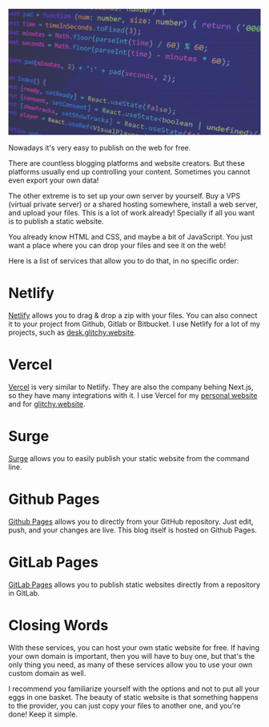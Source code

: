 <!--
.. title: Free Static Web Hosts for Frontend Developers
.. slug: free-static-web-hosts-for-frontend-developers
.. date: 2022-01-15 15:30:31 UTC+06:00
.. tags: tutorials, html, css, javascript, tips
.. category:
.. link:
.. description:
.. type: text
-->

![F-Droid](/static-website-code.jpg)

Nowadays it's very easy to publish on the web for free.

There are countless blogging platforms and website creators. But these platforms usually end up controlling your content. Sometimes you cannot even export your own data!

The other extreme is to set up your own server by yourself. Buy a VPS (virtual private server) or a shared hosting somewhere, install a web server, and upload your files. This is a lot of work already! Specially if all you want is to publish a static website.

You already know HTML and CSS, and maybe a bit of JavaScript. You just want a place where you can drop your files and see it on the web!

Here is a list of services that allow you to do that, in no specific order:

# Netlify

[Netlify](https://www.netlify.com/) allows you to drag & drop a zip with your files. You can also connect it to your project from Github, Gitlab or Bitbucket. I use Netlify for a lot of my projects, such as [desk.glitchy.website](https://desk.glitchy.website).

# Vercel

[Vercel](https://vercel.com/new) is very similar to Netlify. They are also the company behing Next.js, so they have many integrations with it. I use Vercel for my [personal website](https://andres.villarreal.co.cr) and for [glitchy.website](https://glitchy.website).

# Surge

[Surge](https://surge.sh/) allows you to easily publish your static website from the command line.

# Github Pages

[Github Pages](https://pages.github.com/) allows you to directly from your GitHub repository. Just edit, push, and your changes are live. This blog itself is hosted on Github Pages.

# GitLab Pages

[GitLab Pages](https://docs.gitlab.com/ee/user/project/pages/) allows you to publish static websites directly from a repository in GitLab.

# Closing Words

With these services, you can host your own static website for free. If having your own domain is important, then you will have to buy one, but that's the only thing you need, as many of these services allow you to use your own custom domain as well.

I recommend you familiarize yourself with the options and not to put all your eggs in one basket. The beauty of static website is that something happens to the provider, you can just copy your files to another one, and you're done! Keep it simple.
